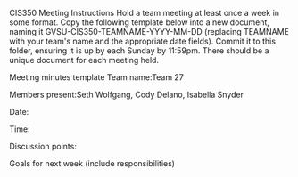 CIS350 Meeting Instructions
Hold a team meeting at least once a week in some format. Copy the following template below into a new document, naming it GVSU-CIS350-TEAMNAME-YYYY-MM-DD (replacing TEAMNAME with your team's name and the appropriate date fields). Commit it to this folder, ensuring it is up by each Sunday by 11:59pm. There should be a unique document for each meeting held.

Meeting minutes template
Team name:Team 27

Members present:Seth Wolfgang, Cody Delano, Isabella Snyder

Date:

Time:

Discussion points:

Goals for next week (include responsibilities)

